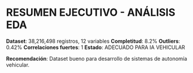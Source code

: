 # RESUMEN EJECUTIVO - ANÁLISIS EDA

**Dataset**: 38,216,498 registros, 12 variables
**Completitud**: 8.2%
**Outliers**: 0.42%
**Correlaciones fuertes**: 1
**Estado**: ADECUADO PARA IA VEHICULAR

**Recomendación**: Dataset bueno para desarrollo de sistemas de autonomía vehicular.
